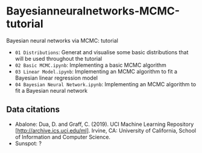 # Bayesianneuralnetworks-MCMC-tutorial
Bayesian neural networks via MCMC: tutorial

- `01 Distributions`: Generat and visualise some basic distributions that will be used throughout the tutorial
- `02 Basic MCMC.ipynb`: Implementing a basic MCMC algorithm
- `03 Linear Model.ipynb`: Implementing an MCMC algorithm to fit a Bayesian linear regression model
- `04 Bayesian Neural Network.ipynb`: Implementing an MCMC algorithm to fit a Bayesian neural network


## Data citations
- Abalone: Dua, D. and Graff, C. (2019). UCI Machine Learning Repository [http://archive.ics.uci.edu/ml]. Irvine, CA: University of California, School of Information and Computer Science.
- Sunspot: ?